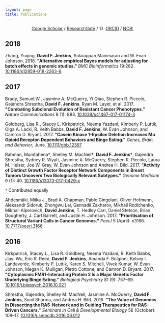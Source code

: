 ```yaml
---
layout: page
title: Publications
---
```


<div align="center">
<a href="https://scholar.google.com/citations?user=evnOfCwAAAAJ" target="_blank">Google Scholar</a> / <a href="https://www.researchgate.net/profile/David_Jenkins12" target="_blank">ResearchGate</a> / <a href="https://orcid.org/0000-0002-7451-4288" target="orcid.widget" rel="noopener noreferrer" style="vertical-align:top;"><img src="https://orcid.org/sites/default/files/images/orcid_16x16.png" style="width:1em;margin-right:.5em;" alt="ORCID iD icon">ORCID</a> / <a href="https://www.ncbi.nlm.nih.gov/myncbi/browse/collection/52299062/?sort=date&direction=ascending" target="_blank">NCBI</a>
</div>

## 2018

Zhang, Yuqing, __David F. Jenkins__, Solaiappan Manimaran and W. Evan Johnson. 2018. __"Alternative empirical Bayes models for adjusting for batch effects in genomic studies."__ _BMC Bioinformatics_ 19:262. [10.1186/s12859-018-2263-6](https://doi.org/10.1186/s12859-018-2263-6)

## 2017

Brady, Samuel W., Jasmine A. McQuerry, Yi Qiao, Stephen R. Piccolo, Gajendra Shrestha, __David F. Jenkins__, Ryan M. Layer, et al. 2017. __"Combating Subclonal Evolution of Resistant Cancer Phenotypes."__ _Nature Communications_ 8 (1): 883. [10.1038/s41467-017-01174-3](http://dx.doi.org/10.1038/s41467-017-01174-3)

Goldberg, Lisa R., Stacey L. Kirkpatrick, Neema Yazdani, Kimberly P. Luttik, Olga A. Lacki, R. Keith Babbs, __David F. Jenkins__, W. Evan Johnson, and Camron D. Bryant. 2017. __"Casein Kinase 1-Epsilon Deletion Increases Mu Opioid Receptor-Dependent Behaviors and Binge Eating."__ _Genes, Brain, and Behavior_, June. [10.1111/gbb.12397](http://dx.doi.org/10.1111/gbb.12397)

Rahman, Mumtahena†, Shelley M. MacNeil†, __David F. Jenkins__†, Gajendra Shrestha, Sydney R. Wyatt, Jasmine A. McQuerry, Stephen R. Piccolo, Laura M. Heiser, Joe W. Gray, W. Evan Johnson and Andrea H. Bild. 2017. __"Activity of Distinct Growth Factor Receptor Network Components in Breast Tumors Uncovers Two Biologically Relevant Subtypes."__ _Genome Medicine_ 9 (1): 40. [10.1186/s13073-017-0429-x](http://dx.doi.org/10.1186/s13073-017-0429-x)

† Contributed equally

Ahdesmäki, Miika J., Brad A. Chapman, Pablo Cingolani, Oliver Hofmann, Aleksandr Sidoruk, Zhongwu Lai, Gennadii Zakharov, Mikhail Rodichenko, Mikhail Alperovich, __David Jenkins__, T. Hedley Carr, Daniel Stetson, Brian Dougherty, J. Carl Barrett, and Justin H. Johnson. 2017. __"Prioritisation of Structural Variant Calls in Cancer Genomes."__ _PeerJ_ 5 (April): e3166. [10.7717/peerj.3166](http://dx.doi.org/10.7717/peerj.3166)

## 2016

Kirkpatrick, Stacey L., Lisa R. Goldberg, Neema Yazdani, R. Keith Babbs, Jiayi Wu, Eric R. Reed, __David F. Jenkins__, Amanda F. Bolgioni, Kelsey I. Landaverde, Kimberly P. Luttik, Karen S. Mitchell, Vivek Kumar, W. Evan Johnson, Megan K. Mulligan, Pietro Cottone, and Camron D. Bryant. 2017. __"Cytoplasmic FMR1-Interacting Protein 2 Is a Major Genetic Factor Underlying Binge Eating."__ _Biological Psychiatry_ 81 (9): 757–69. [10.1016/j.biopsych.2016.10.021](http://dx.doi.org/10.1016/j.biopsych.2016.10.021)

Shrestha, Gajendra, Shelley M. MacNeil, Jasmine A. McQuerry, __David F. Jenkins__, Sunil Sharma, and Andrea H. Bild. 2016. __"The Value of Genomics in Dissecting the RAS-Network and in Guiding Therapeutics for RAS-Driven Cancers."__ _Seminars in Cell & Developmental Biology_ 58 (October): 108–17. [10.1016/j.semcdb.2016.06.012](http://dx.doi.org/10.1016/j.semcdb.2016.06.012)

